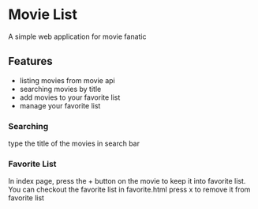 # Movie List
A simple web application for movie fanatic

## Features
- listing movies from movie api
- searching movies by title
- add movies to your favorite list
- manage your favorite list
### Searching
type the title of the movies in search bar

### Favorite List
In index page, press the + button on the movie to keep it into favorite list. You can checkout the favorite list in favorite.html press x to remove it from favorite list
